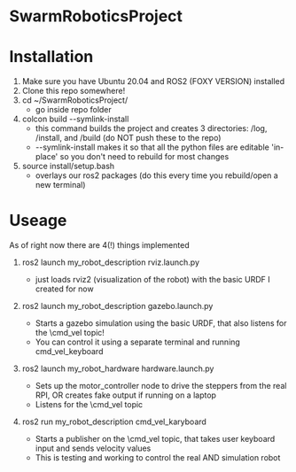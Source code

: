 # SwarmRoboticsProject

# Installation 
1) Make sure you have Ubuntu 20.04 and ROS2 (FOXY VERSION) installed
2) Clone this repo somewhere!
3) cd ~/SwarmRoboticsProject/
   - go inside repo folder
4) colcon build --symlink-install
   - this command builds the project and creates 3 directories: /log, /install, and /build (do NOT push these to the repo)
   - --symlink-install makes it so that all the python files are editable 'in-place' so you don't need to rebuild for most changes
5) source install/setup.bash
   - overlays our ros2 packages (do this every time you rebuild/open a new terminal)

# Useage
As of right now there are 4(!) things implemented

1) ros2 launch my_robot_description rviz.launch.py
   - just loads rviz2 (visualization of the robot) with the basic URDF I created for now

2) ros2 launch my_robot_description gazebo.launch.py
   - Starts a gazebo simulation using the basic URDF, that also listens for the \cmd_vel topic!
   - You can control it using a separate terminal and running cmd_vel_keyboard

2) ros2 launch my_robot_hardware hardware.launch.py
   - Sets up the motor_controller node to drive the steppers from the real RPI, OR creates fake output if running on a laptop
   - Listens for the \cmd_vel topic

4) ros2 run my_robot_description cmd_vel_karyboard
   - Starts a publisher on the \cmd_vel topic, that takes user keyboard input and sends velocity values
   - This is testing and working to control the real AND simulation robot

